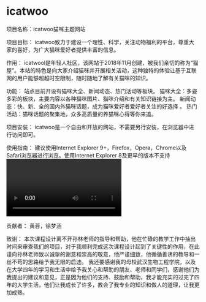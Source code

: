 # icatwoo
项目名称：icatwoo猫咪主题网站

项目目标：
    icatwoo致力于建设一个理性、科学，关注动物福利的平台，尊重大家的喜好，为广大猫咪爱好者提供丰富的信息。

作用：
    icatwool是年轻人社区，该网站于2018年11月创建，被我们亲切的称为“猫屋”。本站的特色是向大家介绍猫咪并开展相关活动，这种独特的体验让基于互联网的用户能够超越时空限制，随时随地了解有关猫咪的知识。

功能：
    站点目前开设有猫咪大全、新闻动态、热门活动等板块。 猫咪大全：多姿多彩的板块，主要内容以各种猫咪图片、猫咪介绍和有关知识链接为主。 新闻动态：快、新、全的国内外猫咪话题，成为猫咪爱好者爱好者关注的好选择 。 热门活动：猫咪话题的聚集地，众多高质量的养猫咪心得等你来追。

项目安装：
    icatwoo是一个自由和开放的网站，不需要另行安装，在浏览器中进行访问即可。
    
使用指南：
    建议使用Internet Explorer 9+，Firefox，Opera，Chrome以及Safari浏览器进行浏览。使用Internet Explorer 8及更早的版本不支持<video>标签，可能会无法播放视频。

贡献者：
    黄蓉，徐梦涵

致谢：
    本次课程设计离不开孙林老师的指导和帮助，他在忙碌的教学工作中抽出时间来审查我们的项目，对于我顺利完成这次课程设计起到了关键性的作用，在此谨向孙林老师致以诚挚的谢意和崇高的敬意，他严谨细致，他循循善诱的教导和一丝不苟的思路给予我无限的启迪。
    我还要感谢我的母校武汉生物工程学院，以及在大学四年的学习和生活中给予我关心和帮助的朋友、老师和同学们，感谢他们为我提出的建议和意见，正是因为他们的支持、鼓励和帮助，我才能充实的过完了四年的大学生活，他们让我成长了许多，教会了我专业的知识和做人的道理，让我更加成熟。
